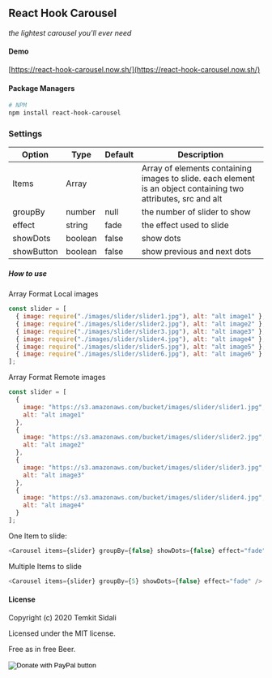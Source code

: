 ## React Hook Carousel

[1]: https://github.com/Temkit/react-hook-carousel.git

_the lightest carousel you'll ever need_

#### Demo

[https://react-hook-carousel.now.sh/](https://react-hook-carousel.now.sh/)

#### Package Managers

```sh
# NPM
npm install react-hook-carousel
```

### Settings

| Option     | Type    | Default | Description                                                                                                    |
| ---------- | ------- | ------- | -------------------------------------------------------------------------------------------------------------- |
| Items      | Array   |         | Array of elements containing images to slide. each element is an object containing two attributes, src and alt |
| groupBy    | number  | null    | the number of slider to show                                                                                   |
| effect     | string  | fade    | the effect used to slide                                                                                       |
| showDots   | boolean | false   | show dots                                                                                                      |
| showButton | boolean | false   | show previous and next dots                                                                                    |

##### How to use

Array Format Local images

```javascript
const slider = [
  { image: require("./images/slider/slider1.jpg"), alt: "alt image1" },
  { image: require("./images/slider/slider2.jpg"), alt: "alt image2" },
  { image: require("./images/slider/slider3.jpg"), alt: "alt image3" },
  { image: require("./images/slider/slider4.jpg"), alt: "alt image4" },
  { image: require("./images/slider/slider5.jpg"), alt: "alt image5" },
  { image: require("./images/slider/slider6.jpg"), alt: "alt image6" }
];
```

Array Format Remote images

```javascript
const slider = [
  {
    image: "https://s3.amazonaws.com/bucket/images/slider/slider1.jpg",
    alt: "alt image1"
  },
  {
    image: "https://s3.amazonaws.com/bucket/images/slider/slider2.jpg",
    alt: "alt image2"
  },
  {
    image: "https://s3.amazonaws.com/bucket/images/slider/slider3.jpg",
    alt: "alt image3"
  },
  {
    image: "https://s3.amazonaws.com/bucket/images/slider/slider4.jpg",
    alt: "alt image4"
  }
];
```

One Item to slide:

```javascript
<Carousel items={slider} groupBy={false} showDots={false} effect="fade" />
```

Multiple Items to slide

```javascript
<Carousel items={slider} groupBy={5} showDots={false} effect="fade" />
```

#### License

Copyright (c) 2020 Temkit Sidali

Licensed under the MIT license.

Free as in free Beer.

<form action="https://www.paypal.com/cgi-bin/webscr" method="post" target="_top">
<input type="hidden" name="cmd" value="_s-xclick" />
<input type="hidden" name="hosted_button_id" value="HCWYY8SR62PFJ" />
<input type="image" src="https://www.paypalobjects.com/en_US/i/btn/btn_donateCC_LG.gif" border="0" name="submit" title="PayPal - The safer, easier way to pay online!" alt="Donate with PayPal button" />
<img alt="" border="0" src="https://www.paypal.com/en_DZ/i/scr/pixel.gif" width="1" height="1" />
</form>
